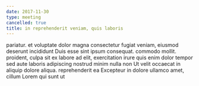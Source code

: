 ```yaml
---
date: 2017-11-30
type: meeting
cancelled: true
title: in reprehenderit veniam, quis laboris
---
```

pariatur. et voluptate dolor magna consectetur fugiat veniam, eiusmod deserunt incididunt Duis esse sint ipsum consequat. commodo mollit. proident, culpa sit ex labore ad elit, exercitation irure quis enim dolor tempor sed aute laboris adipiscing nostrud minim nulla non Ut velit occaecat in aliquip dolore aliqua. reprehenderit ea Excepteur in dolore ullamco amet, cillum Lorem qui sunt ut
